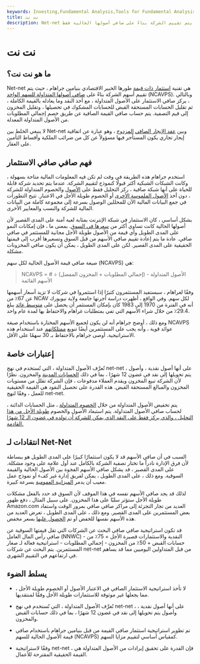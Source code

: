 ```yaml
---
keywords: Investing,Fundamental Analysis,Tools for Fundamental Analysis,Tools
title: نت نت
description: Net-net هي تقنية استثمار ذات قيمة طورها بنجامين جراهام حيث يتم تقييم الشركة بناءً على صافي أصولها الحالية فقط.
---
```


# نت نت
## ما هو نت نت؟

Net-net هي تقنية [استثمار ذات قيمة](/valueinvesting) طورها الخبير الاقتصادي بنيامين جراهام ، حيث يتم تقييم أسهم الشركة بناءً على [صافي أصولها المتداولة للسهم الواحد](/ncavps) (NCAVPS). وبالتالي ، يركز صافي الاستثمار على الأصول المتداولة ، مع أخذ النقد وما يعادله بالقيمة الكاملة ، ثم تقليل الحسابات المستحقة القبض للحسابات المشكوك في تحصيلها ، وتقليل المخزون إلى قيم التصفية. يتم حساب صافي القيمة الصافية عن طريق خصم إجمالي المطلوبات من الأصول المتداولة المعدلة.

لا ينبغي الخلط بين Net-net وبين [عقد الإيجار الصافي](/double-net-lease) [المزدوج](/double-net-lease) ، وهو عبارة عن اتفاقية إيجار تجاري يكون المستأجر فيها مسؤولاً عن كل من ضرائب الملكية وأقساط التأمين على العقار.

## فهم صافي صافي الاستثمار

استخدم جراهام هذه الطريقة في وقت لم تكن فيه المعلومات المالية متاحة بسهولة ، وكانت الشبكات الشبكية أكثر قبولًا كنموذج لتقييم الشركة. عندما يتم تحديد شركة قابلة للحياة على أنها شبكة صافية ، ركز التحليل فقط على [الأصول](/currentassets) والخصوم المتداولة للشركة ، دون أخذ [الأصول الملموسة الأخرى](/tangibleasset) أو الخصوم طويلة الأجل في الاعتبار. تتيح التطورات في جمع البيانات المالية الآن للمحللين الوصول بسرعة إلى مجموعة كاملة من البيانات المالية للشركة والنسب والمعايير الأخرى.

بشكل أساسي ، كان الاستثمار في شبكة الإنترنت بمثابة لعبة آمنة على المدى القصير لأن أصولها الحالية كانت تساوي أكثر من [سعرها في السوق](/market-price). بمعنى ما ، فإن إمكانات النمو على المدى الطويل وأي قيمة من الأصول طويلة الأجل مجانية للمستثمر في صافي صافي. عادة ما يتم إعادة تقييم صافي الأسهم من قبل السوق وتسعيرها أقرب إلى قيمتها الحقيقية على المدى القصير. لكن على المدى الطويل ، يمكن أن يكون صافي المخزونات مشكلة.

صيغة صافي قيمة الأصول الحالية لكل سهم (NCAVPS) هي:

>

> NCAVPS = الأصول المتداولة - (إجمالي المطلوبات + المخزون المفضل) ÷ # الأسهم القائمة

>

وفقًا لغراهام ، سيستفيد المستثمرون كثيرًا إذا استثمروا في شركات لا تزيد أسعار أسهمها عن 67٪ من NCAV لكل سهم. وفي الواقع ، أظهرت دراسة أجرتها جامعة ولاية نيويورك أنه في الفترة من 1970 إلى 1983 كان بإمكان المستثمر أن يحصل على [متوسط عائد](/averagereturn) يبلغ 29.4٪ من خلال شراء الأسهم التي تفي بمتطلبات غراهام والاحتفاظ بها لمدة عام واحد.

ومع ذلك ، أوضح جراهام أنه لن يكون لجميع الأسهم المختارة باستخدام صيغة NCAVPS عوائد قوية ، وأنه يجب على المستثمرين أيضًا تنويع [ممتلكاتهم](/holdings) عند استخدام هذه الاستراتيجية. أوصى جراهام بالاحتفاظ بـ 30 سهمًا على الأقل.

## إعتبارات خاصة

تُعرَّف الأصول المتداولة ، التي تُستخدم في نهج net-net ، على أنها أصول نقدية ، وأصول يتم تحويلها إلى نقد في غضون 12 شهرًا ، بما في ذلك [الحسابات المدينة](/accountsreceivable) والمخزون. نظرًا لأن الشركة تبيع المخزون ويقدم العملاء مدفوعات ، فإن الشركة تقلل من مستويات المخزون والمبالغ المستحقة القبض. هذه القدرة على تحصيل النقود هي القيمة الحقيقية للعمل ، وفقًا لنهج net-net.

يتم تخفيض الأصول المتداولة من خلال [الخصوم المتداولة](/currentliabilities) ، مثل الحسابات الدائنة ، لحساب صافي الأصول المتداولة. يتم استبعاد الأصول والخصوم [طويلة الأجل من هذا التحليل ، والذي يركز فقط على النقد الذي يمكن للشركة أن تولده في غضون الـ 12 شهرًا القادمة.](/longtermassets)

## انتقادات لـ Net-Net

السبب في أن صافي الأسهم قد لا يكون استثمارًا كبيرًا على المدى الطويل هو ببساطة لأن فرق الإدارة نادراً ما تختار تصفية الشركة بالكامل عند أول علامة على وجود مشكلة. على المدى القصير ، قد يشكل صافي الأسهم الفجوة بين الأصول الحالية والقيمة السوقية. ومع ذلك ، على المدى الطويل ، يمكن لفريق إدارة غير كفء أو نموذج عمل معيب أن يدمر [الميزانية العمومية](/balancesheet) بسرعة كبيرة.

لذلك قد يجد صافي الأسهم نفسه في هذا الموقف لأن السوق قد حدد بالفعل مشكلات طويلة الأجل ستؤثر سلبًا على هذا المخزون. على سبيل المثال ، دفع ظهور Amazon.com العديد من تجار التجزئة إلى مراكز صافي صافي بمرور الوقت واستفاد بعض المستثمرين على المدى القصير. ومع ذلك ، على المدى الطويل ، تعرض العديد من هذه الأسهم نفسها للخفض أو تم [الحصول عليها](/acquisition) بسعر مخفض.

قد تكون استراتيجية صافي صافي البحث عن الشركات التي تقل قيمتها السوقية عن صافي رأس المال العامل (NNWC) - النقدية والاستثمارات قصيرة الأجل + 75٪ من حسابات القبض + 50٪ من المخزون - إجمالي المطلوبات - استراتيجية فعالة لـ صغار المستثمرين. يتم البحث عن شركات net-net من قبل المتداولين اليوميين مما قد يساهم في ارتفاعهم في التقييم الشهري.

## يسلط الضوء

- لا تأخذ استراتيجية الاستثمار الصافي في الاعتبار الأصول أو الخصوم طويلة الأجل ، مما يجعلها غير موثوقة للاستثمارات طويلة الأجل وفقًا لمنتقديها.

- تُعرَّف الأصول المتداولة ، التي تُستخدم في نهج net-net ، على أنها أصول نقدية ، وأصول يتم تحويلها إلى نقد في غضون 12 شهرًا ، بما في ذلك حسابات القبض والمخزون.

- تم تطوير استراتيجية استثمار صافي القيمة من قبل بنيامين جراهام باستخدام صافي قيمة الأصول الحالية للسهم (NCAVPS) كمقياس أساسي لتقييم مزايا السهم.

- وفقًا لاستراتيجية net-net ، فإن القدرة على تحقيق إيرادات من الأصول المتداولة هي القيمة الحقيقية المقترحة للأعمال.

